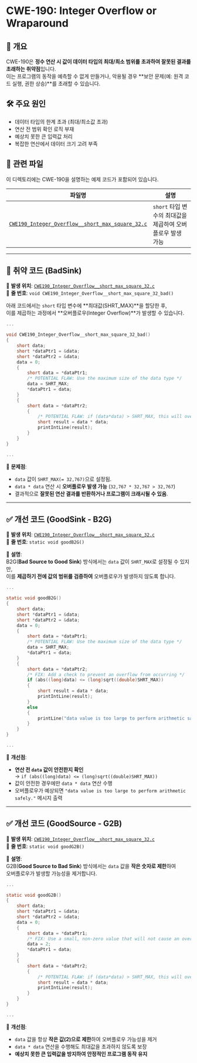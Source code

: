 # CWE-190: Integer Overflow or Wraparound

## 📌 개요
CWE-190은 **정수 연산 시 값이 데이터 타입의 최대/최소 범위를 초과하여 잘못된 결과를 초래하는 취약점**입니다.  
이는 프로그램의 동작을 예측할 수 없게 만들거나, 악용될 경우 **보안 문제(예: 원격 코드 실행, 권한 상승)**를 초래할 수 있습니다.

## 🛠 주요 원인
- 데이터 타입의 한계 초과 (최대/최소값 초과)
- 연산 전 범위 확인 로직 부재
- 예상치 못한 큰 입력값 처리
- 복잡한 연산에서 데이터 크기 고려 부족

## 📂 관련 파일
이 디렉토리에는 CWE-190을 설명하는 예제 코드가 포함되어 있습니다.

| 파일명 | 설명 |
|--------|------|
| [`CWE190_Integer_Overflow__short_max_square_32.c`](./CWE190_Integer_Overflow__short_max_square_32.c) | `short` 타입 변수의 최대값을 제곱하여 오버플로우 발생 가능 |

---

## 🚨 취약 코드 (BadSink)
📌 **발생 위치**: [`CWE190_Integer_Overflow__short_max_square_32.c`](./CWE190_Integer_Overflow__short_max_square_32.c)  
📌 **줄 번호**: `void CWE190_Integer_Overflow__short_max_square_32_bad()`

아래 코드에서는 `short` 타입 변수에 **최대값(SHRT_MAX)**을 할당한 후,  
이를 제곱하는 과정에서 **오버플로우(Integer Overflow)**가 발생할 수 있습니다.

```c
...

void CWE190_Integer_Overflow__short_max_square_32_bad()
{
    short data;
    short *dataPtr1 = &data;
    short *dataPtr2 = &data;
    data = 0;
    {
        short data = *dataPtr1;
        /* POTENTIAL FLAW: Use the maximum size of the data type */
        data = SHRT_MAX;
        *dataPtr1 = data;
    }
    {
        short data = *dataPtr2;
        {
            /* POTENTIAL FLAW: if (data*data) > SHRT_MAX, this will overflow */
            short result = data * data;
            printIntLine(result);
        }
    }
}

...
```

📌 **문제점**:
- `data` 값이 `SHRT_MAX(= 32,767)`으로 설정됨.
- `data * data` 연산 시 **오버플로우 발생 가능** (`32,767 * 32,767 > 32,767`)
- 결과적으로 **잘못된 연산 결과를 반환하거나 프로그램이 크래시될 수 있음**.

---

## ✅ 개선 코드 (GoodSink - B2G)
📌 **발생 위치**: [`CWE190_Integer_Overflow__short_max_square_32.c`](./CWE190_Integer_Overflow__short_max_square_32.c)  
📌 **줄 번호**: `static void goodB2G()`

📌 **설명**:  
B2G(**Bad Source to Good Sink**) 방식에서는 `data` 값이 `SHRT_MAX`로 설정될 수 있지만,  
이를 **제곱하기 전에 값의 범위를 검증하여** 오버플로우가 발생하지 않도록 합니다.

```c
...

static void goodB2G()
{
    short data;
    short *dataPtr1 = &data;
    short *dataPtr2 = &data;
    data = 0;
    {
        short data = *dataPtr1;
        /* POTENTIAL FLAW: Use the maximum size of the data type */
        data = SHRT_MAX;
        *dataPtr1 = data;
    }
    {
        short data = *dataPtr2;
        /* FIX: Add a check to prevent an overflow from occurring */
        if (abs((long)data) <= (long)sqrt((double)SHRT_MAX))
        {
            short result = data * data;
            printIntLine(result);
        }
        else
        {
            printLine("data value is too large to perform arithmetic safely.");
        }
    }
}

...
```

📌 **개선점**:
- **연산 전 `data` 값이 안전한지 확인**  
  → `if (abs((long)data) <= (long)sqrt((double)SHRT_MAX))`
- 값이 안전한 경우에만 `data * data` 연산 수행  
- 오버플로우가 예상되면 `"data value is too large to perform arithmetic safely."` 메시지 출력

---

## ✅ 개선 코드 (GoodSource - G2B)
📌 **발생 위치**: [`CWE190_Integer_Overflow__short_max_square_32.c`](./CWE190_Integer_Overflow__short_max_square_32.c)  
📌 **줄 번호**: `static void goodG2B()`

📌 **설명**:  
G2B(**Good Source to Bad Sink**) 방식에서는 `data` 값을 **작은 숫자로 제한**하여  
오버플로우가 발생할 가능성을 제거합니다.

```c
...

static void goodG2B()
{
    short data;
    short *dataPtr1 = &data;
    short *dataPtr2 = &data;
    data = 0;
    {
        short data = *dataPtr1;
        /* FIX: Use a small, non-zero value that will not cause an overflow in the sinks */
        data = 2;
        *dataPtr1 = data;
    }
    {
        short data = *dataPtr2;
        {
            /* POTENTIAL FLAW: if (data*data) > SHRT_MAX, this will overflow */
            short result = data * data;
            printIntLine(result);
        }
    }
}

...
```

📌 **개선점**:
- `data` 값을 항상 **작은 값(2)으로 제한**하여 오버플로우 가능성을 제거
- `data * data` 연산을 수행해도 최대값을 초과하지 않도록 보장
- **예상치 못한 큰 입력값을 방지하여 안정적인 프로그램 동작 유지**
